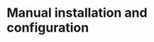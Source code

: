 # Manual installation and configuration

[.de]: ../../de/src/manual-installation-and-configuration.md
[.source]: https://www.linux-tips-and-tricks.de/en/raspibackupcategorye/539-raspibackup-manual-installation
[.source]: https://www.linux-tips-and-tricks.de/de/raspibackupcategoried/538-raspibackup-manuelle-installation
